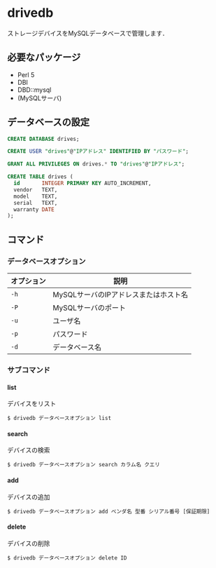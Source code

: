 # drivedb

ストレージデバイスをMySQLデータベースで管理します．

## 必要なパッケージ

- Perl 5
- DBI
- DBD::mysql
- (MySQLサーバ)

## データベースの設定

```sql
CREATE DATABASE drives;

CREATE USER "drives"@"IPアドレス" IDENTIFIED BY "パスワード";

GRANT ALL PRIVILEGES ON drives.* TO "drives"@"IPアドレス";

CREATE TABLE drives (
  id       INTEGER PRIMARY KEY AUTO_INCREMENT,
  vendor   TEXT,
  model    TEXT,
  serial   TEXT,
  warranty DATE
);
```

## コマンド

### データベースオプション

| オプション | 説明                                  |
|------------|---------------------------------------|
| `-h`       | MySQLサーバのIPアドレスまたはホスト名 |
| `-P`       | MySQLサーバのポート                   |
| `-u`       | ユーザ名                              |
| `-p`       | パスワード                            |
| `-d`       | データベース名                        |

### サブコマンド

#### list

デバイスをリスト

```console
$ drivedb データベースオプション list
```

#### search

デバイスの検索

```console
$ drivedb データベースオプション search カラム名 クエリ
```

#### add

デバイスの追加

```console
$ drivedb データベースオプション add ベンダ名 型番 シリアル番号 [保証期限]
```

#### delete

デバイスの削除

```console
$ drivedb データベースオプション delete ID
```